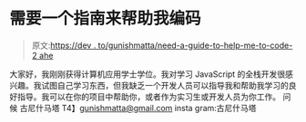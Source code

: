 # 需要一个指南来帮助我编码

> 原文:[https://dev . to/gunishmatta/need-a-guide-to-help-me-to-code-2 ahe](https://dev.to/gunishmatta/need-a-guide-to-help-me-to-code-2ahe)

大家好，我刚刚获得计算机应用学士学位。我对学习 JavaScript 的全栈开发很感兴趣。我试图自己学习东西，但我缺乏一个开发人员可以指导我和帮助我学习的良好指导。我可以在你的项目中帮助你，或者作为实习生或开发人员为你工作。
问候
古尼什马塔
T4】gunishmatta@gmail.com
insta gram:古尼什马塔